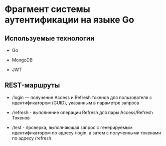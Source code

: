 # Фрагмент системы аутентификации на языке Go

## Используемые технологии

* Go

* MongoDB

* JWT

## REST-маршруты

* /login — получение Access и Refresh токенов для пользователя с идентификатором (GUID), указанным в параметре запроса

* /refresh - выполнение операции Refresh для пары Access/Refresh Токенов

* /test - проверка, выполняющая запрос с генерируемым идентификатором по адресу /login, а затем с полученными токенами по адресу /refresh
